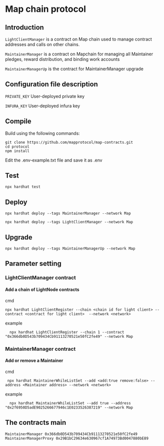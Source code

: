 # Map chain protocol

## Introduction
`LightClientManager` is a contract on Map chain used to manage contract addresses and calls on other chains.

`MaintainerManager` is a contract on Mapchain for managing all Maintainer pledges, reward distribution, and binding work accounts

`MaintainerManagerUp` is the contract for MaintainerManager upgrade

## Configuration file description

`PRIVATE_KEY` User-deployed private key

`INFURA_KEY` User-deployed infura key

## Compile

Build using the following commands:

```shell
git clone https://github.com/mapprotocol/map-contracts.git
cd protocol
npm install
```

Edit the .env-example.txt file and save it as .env

## Test

```shell
npx hardhat test
```

## Deploy

```shell
npx hardhat deploy --tags MaintainerManager --network Map

npx hardhat deploy --tags LightClientManager --network Map
```

## Upgrade

```shell
npx hardhat deploy --tags MaintainerManagerUp --network Map
```


## Parameter setting

### LightClientManager contract

#### Add a chain of LightNode contracts

cmd
```shell
npx hardhat LightClientRegister --chain <chain id for light client> --contract <contract for light client>  --network <network>
```
example
```shell
  npx hardhat LightClientRegister --chain 1 --contract "0x366db0D543b709434Cb91113270521e50fC2fe49" --network Map
```

### MaintainerManager contract

#### Add or remove a Maintainer

cmd
```shell
 npx hardhat MaintainerWhileListSet --add <add:true remove:false> --address <Maintainer address> --network <network>
```
example

```shell
  npx hardhat MaintainerWhileListSet --add true --address "0x2f6950D5adE9025266677946c1E0233526387219" --network Map
```

## The contracts main

```shell
MaintainerManager 0x366db0D543b709434Cb91113270521e50fC2fe49
MaintainerManagerProxy 0x29B1bC29634e630967cf1A74973Bd0047880bE89
```
